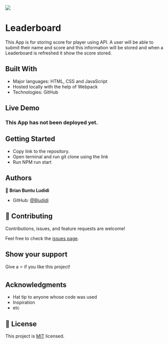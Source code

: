 ![](https://img.shields.io/badge/Microverse-blueviolet)

# Leaderboard
This App is for storing score for player using API. A user will be able to submit their name and score and this information will be stored and when a Leaderboard is refreshed it show the score stored. 



## Built With

- Major languages: HTML, CSS and JavaScript 
- Hosted locally with the help of Webpack 
- Technologies: GitHub 

## Live Demo
### This App has not been deployed yet. 



## Getting Started

- Copy link to the repository. 
- Open terminal and run git clone using the link 
- Run NPM run start 


## Authors

👤 **Brian Buntu Ludidi**

- GitHub: [@Bludidi](https://github.com/Bludidi)


## 🤝 Contributing

Contributions, issues, and feature requests are welcome!

Feel free to check the [issues page](../../issues/).

## Show your support

Give a ⭐️ if you like this project!

## Acknowledgments

- Hat tip to anyone whose code was used
- Inspiration
- etc

## 📝 License

This project is [MIT](./LICENSE) licensed.


